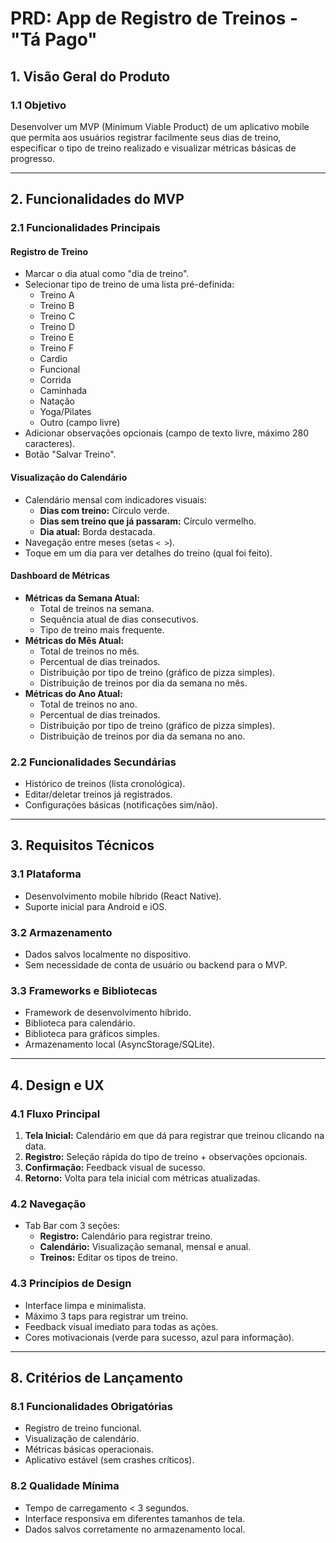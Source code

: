 # PRD: App de Registro de Treinos - "Tá Pago"

## 1. Visão Geral do Produto

### 1.1 Objetivo
Desenvolver um MVP (Minimum Viable Product) de um aplicativo mobile que permita aos usuários registrar facilmente seus dias de treino, especificar o tipo de treino realizado e visualizar métricas básicas de progresso.

---

## 2. Funcionalidades do MVP

### 2.1 Funcionalidades Principais

#### Registro de Treino
- Marcar o dia atual como "dia de treino".
- Selecionar tipo de treino de uma lista pré-definida:
  - Treino A
  - Treino B
  - Treino C
  - Treino D
  - Treino E
  - Treino F
  - Cardio
  - Funcional
  - Corrida
  - Caminhada
  - Natação
  - Yoga/Pilates
  - Outro (campo livre)
- Adicionar observações opcionais (campo de texto livre, máximo 280 caracteres).
- Botão "Salvar Treino".

#### Visualização do Calendário
- Calendário mensal com indicadores visuais:
  - **Dias com treino:** Círculo verde.
  - **Dias sem treino que já passaram:** Círculo vermelho.
  - **Dia atual:** Borda destacada.
- Navegação entre meses (setas `< >`).
- Toque em um dia para ver detalhes do treino (qual foi feito).

#### Dashboard de Métricas
- **Métricas da Semana Atual:**
  - Total de treinos na semana.
  - Sequência atual de dias consecutivos.
  - Tipo de treino mais frequente.
- **Métricas do Mês Atual:**
  - Total de treinos no mês.
  - Percentual de dias treinados.
  - Distribuição por tipo de treino (gráfico de pizza simples).
  - Distribuição de treinos por dia da semana no mês.
- **Métricas do Ano Atual:**
  - Total de treinos no ano.
  - Percentual de dias treinados.
  - Distribuição por tipo de treino (gráfico de pizza simples).
  - Distribuição de treinos por dia da semana no ano.

### 2.2 Funcionalidades Secundárias
- Histórico de treinos (lista cronológica).
- Editar/deletar treinos já registrados.
- Configurações básicas (notificações sim/não).

---

## 3. Requisitos Técnicos

### 3.1 Plataforma
- Desenvolvimento mobile híbrido (React Native).
- Suporte inicial para Android e iOS.

### 3.2 Armazenamento
- Dados salvos localmente no dispositivo.
- Sem necessidade de conta de usuário ou backend para o MVP.

### 3.3 Frameworks e Bibliotecas
- Framework de desenvolvimento híbrido.
- Biblioteca para calendário.
- Biblioteca para gráficos simples.
- Armazenamento local (AsyncStorage/SQLite).

---

## 4. Design e UX

### 4.1 Fluxo Principal
1.  **Tela Inicial:** Calendário em que dá para registrar que treinou clicando na data.
2.  **Registro:** Seleção rápida do tipo de treino + observações opcionais.
3.  **Confirmação:** Feedback visual de sucesso.
4.  **Retorno:** Volta para tela inicial com métricas atualizadas.

### 4.2 Navegação
- Tab Bar com 3 seções:
  - **Registro:** Calendário para registrar treino.
  - **Calendário:** Visualização semanal, mensal e anual.
  - **Treinos:** Editar os tipos de treino.

### 4.3 Princípios de Design
- Interface limpa e minimalista.
- Máximo 3 taps para registrar um treino.
- Feedback visual imediato para todas as ações.
- Cores motivacionais (verde para sucesso, azul para informação).

---

## 8. Critérios de Lançamento

### 8.1 Funcionalidades Obrigatórias
- Registro de treino funcional.
- Visualização de calendário.
- Métricas básicas operacionais.
- Aplicativo estável (sem crashes críticos).

### 8.2 Qualidade Mínima
- Tempo de carregamento < 3 segundos.
- Interface responsiva em diferentes tamanhos de tela.
- Dados salvos corretamente no armazenamento local.